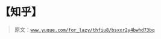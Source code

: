 # 【知乎】

> 原文：[`www.yuque.com/for_lazy/thfiu8/bsxxr2y4bwhd73bq`](https://www.yuque.com/for_lazy/thfiu8/bsxxr2y4bwhd73bq)



